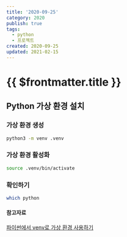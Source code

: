 ```yaml
---
title: '2020-09-25'
category: 2020
publish: true
tags:
  - python
  - 프로젝트
created: 2020-09-25
updated: 2021-02-15
---
```


# {{ $frontmatter.title }}

## Python 가상 환경 설치

### 가상 환경 생성

```bash
python3 -m venv .venv
```

### 가상 환경 활성화

```bash
source .venv/bin/activate
```

### 확인하기

```bash
which python
```

#### 참고자료

[파이썬에서 venv로 가상 환경 사용하기](https://www.daleseo.com/python-venv/)
